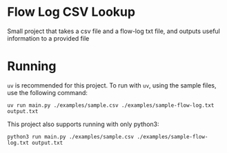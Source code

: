 # Flow Log CSV Lookup

Small project that takes a csv file and a flow-log txt file, and outputs useful information to a provided file

# Running

`uv` is recommended for this project. To run with `uv`, using the sample files, use the following command:
```
uv run main.py ./examples/sample.csv ./examples/sample-flow-log.txt output.txt
```

This project also supports running with only python3:
```
python3 run main.py ./examples/sample.csv ./examples/sample-flow-log.txt output.txt
```